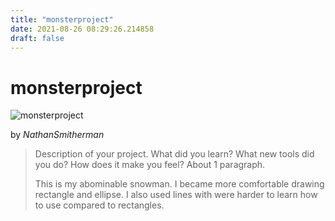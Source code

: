 ```yaml
---
title: "monsterproject"
date: 2021-08-26 08:29:26.214858
draft: false
---
```


# monsterproject

![monsterproject](../images/a181b76a-0671-11ec-a7fe-1e00f30e0089.png)

by *NathanSmitherman*



> Description of your project. What did you learn? What new tools did you do? How does it make you feel? About 1 paragraph.
> 
> This is my abominable snowman. I became more comfortable drawing rectangle and ellipse. I also used lines with were harder to learn how to use compared to rectangles.